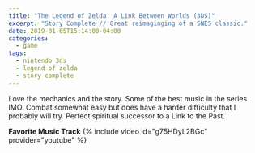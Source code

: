```yaml
---
title: "The Legend of Zelda: A Link Between Worlds (3DS)"
excerpt: "Story Complete // Great reimaginging of a SNES classic."
date: 2019-01-05T15:14:00-04:00
categories:
  - game
tags:
  - nintendo 3ds
  - legend of zelda
  - story complete
---
```


Love the mechanics and the story. Some of the best music in the series IMO. Combat somewhat easy but does have a harder difficulty that I probably will try. Perfect spiritual successor to a Link to the Past.

**Favorite Music Track**
{% include video id="g75HDyL2BGc" provider="youtube" %}

